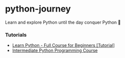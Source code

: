 # python-journey
Learn and explore Python until the day conquer Python 🐍

### Tutorials 
+ [Learn Python - Full Course for Beginners [Tutorial]](https://www.youtube.com/watch?v=rfscVS0vtbw&t=1s)
+ [Intermediate Python Programming Course](https://www.youtube.com/watch?v=HGOBQPFzWKo&t=12933s)


